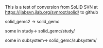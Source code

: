 This is a test of conversion from SoLID SVN at https://jlabsvn.jlab.org/svnroot/solid/ to github 

 solid_gemc2 -> solid_gemc
 
 some in study-> solid_gemc/study/
 
 some in subsystem-> solid_gemc/subsystem/
 
 
 
 
 
 
